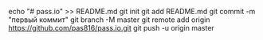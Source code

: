 echo "# pass.io" >> README.md
git init
git add README.md
git commit -m "первый коммит"
git branch -M master
git remote add origin https://github.com/pas816/pass.io.git
git push -u origin master
